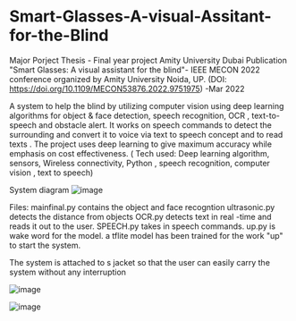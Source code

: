 # Smart-Glasses-A-visual-Assitant-for-the-Blind

Major Porject Thesis - Final year project Amity University Dubai 
Publication 
"Smart Glasses: A visual assistant for the blind"- IEEE MECON 2022 conference organized by Amity University Noida, UP. 
(DOI: https://doi.org/10.1109/MECON53876.2022.9751975) -Mar 2022


A system to help the blind by utilizing computer vision using deep learning algorithms for object & face detection, speech recognition, OCR , text-to-speech and obstacle alert. It works on speech commands to detect the surrounding and convert it to voice via text to speech concept and to read texts . The project uses deep learning to give maximum accuracy while emphasis on cost effectiveness.
( Tech used: Deep learning algorithm, sensors, Wireless connectivity, Python , speech recognition, computer vision , text to speech)


System diagram 
![image](https://user-images.githubusercontent.com/57862480/229506324-59fd4c2a-c335-47dc-a642-910f511c916d.png)


Files:
mainfinal.py contains the object and face recogntion 
ultrasonic.py detects the distance from objects
OCR.py detects text in real -time and reads it out to the user. 
SPEECH.py takes in speech commands. 
up.py is wake word for the model. a tflite model has been trained for the work "up" to start the system. 


The system is attached to s jacket so that the user can easily carry the system without any interruption 


![image](https://user-images.githubusercontent.com/57862480/229510071-78aeaa55-11cc-4ba7-8ff1-e46f42face31.png)

![image](https://user-images.githubusercontent.com/57862480/229510264-4602d288-8b2d-4acd-b7bc-47b6940ff205.png)

